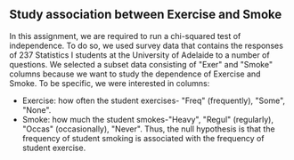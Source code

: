## Study association between Exercise and Smoke ##

In this assignment, we are required to run a chi-squared test of independence. To do so, we used survey data that contains the responses of 237 Statistics I students at the University of Adelaide to a number of questions. We selected a subset data consisting of "Exer" and "Smoke" columns because we want to study the dependence of Exercise and Smoke. To be specific, we were interested in columns:
- Exercise: how often the student exercises- "Freq" (frequently), "Some", "None".
- Smoke: how much the student smokes-"Heavy", "Regul" (regularly), "Occas" (occasionally), "Never".
Thus, the null hypothesis is that the frequency of student smoking is associated with the frequency of student exercise.  
